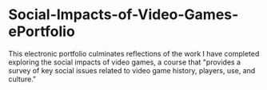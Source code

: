 # Social-Impacts-of-Video-Games-ePortfolio
This electronic portfolio culminates reflections of the work I have completed exploring the social impacts of video games, a course that "provides a survey of key social issues related to video game history, players, use, and culture."
